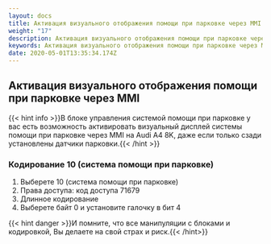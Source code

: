 ```yaml
---
layout: docs
title: Активация визуального отображения помощи при парковке через MMI
weight: "17"
description: Активация визуального отображения помощи при парковке через MMI
keywords: Активация визуального отображения помощи при парковке через MMI
date: 2020-05-01T13:35:34.174Z
---
```

## Активация визуального отображения помощи при парковке через MMI

{{< hint info >}}В блоке управления системой помощи при парковке у вас есть возможность активировать визуальный дисплей системы помощи при парковке через MMI на Audi A4 8K, даже если только сзади установлены датчики парковки.{{< /hint >}}


### **Кодирование 10 (система помощи при парковке)**

1. Выберете 10 (система помощи при парковке)
2. Права доступа: код доступа 71679 
3. Длинное кодирование
1. Выберете байт 0 и установите галочку в бит 4

{{< hint danger >}}И помните, что все манипуляции с блоками и кодировкой, Вы делаете на свой страх и риск.{{< /hint>}}